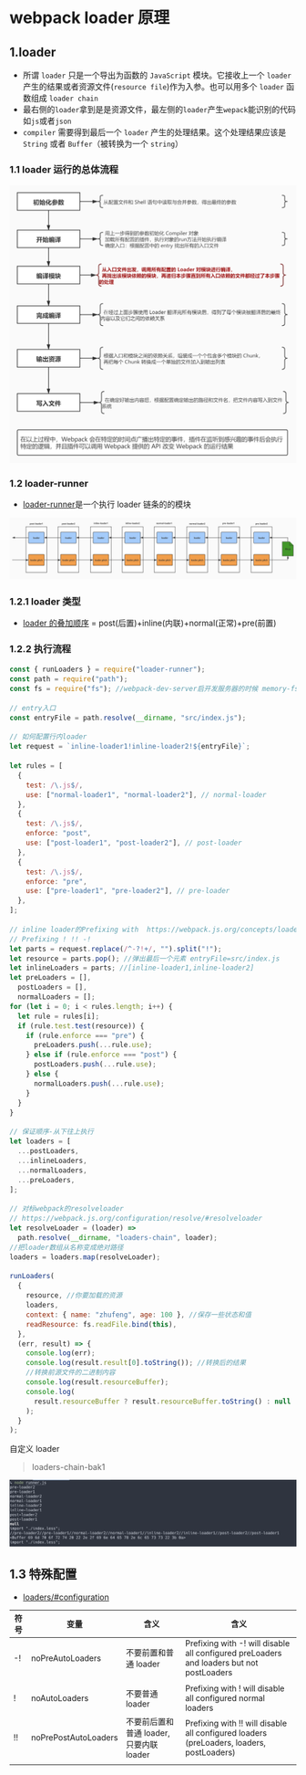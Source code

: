 # webpack loader 原理

## 1.loader

- 所谓 `loader` 只是一个导出为函数的 `JavaScript` 模块。它接收上一个 `loader` 产生的结果或者资源文件(`resource file`)作为入参。也可以用多个 `loader` 函数组成 `loader chain`
- 最右侧的`loader`拿到是是资源文件，最左侧的`loader`产生`wepack`能识别的代码如`js`或者`json`
- `compiler` 需要得到最后一个 `loader` 产生的处理结果。这个处理结果应该是 `String` 或者 `Buffer`（被转换为一个 `string`）

### 1.1 loader 运行的总体流程

![](https://raw.githubusercontent.com/retech-fe/image-hosting/main/img/2023/03/17/09-44-45-f0f65803c9b06fccd34bd8b280e3005f-20230317094443-49cc65.png)

### 1.2 loader-runner

- [loader-runner](https://github.com/webpack/loader-runner#readme)是一个执行 loader 链条的的模块

![](https://raw.githubusercontent.com/retech-fe/image-hosting/main/img/2023/03/17/09-46-24-e130ce26b376a46cf06e3849fbb2fa8a-20230317094622-2e4191.png)

### 1.2.1 loader 类型

- [loader 的叠加顺序](https://github.com/webpack/webpack/blob/v4.39.3/lib/NormalModuleFactory.js#L159-L339) = post(后置)+inline(内联)+normal(正常)+pre(前置)

### 1.2.2 执行流程

```js
const { runLoaders } = require("loader-runner");
const path = require("path");
const fs = require("fs"); //webpack-dev-server启开发服务器的时候 memory-fs

// entry入口
const entryFile = path.resolve(__dirname, "src/index.js");

// 如何配置行内loader
let request = `inline-loader1!inline-loader2!${entryFile}`;

let rules = [
  {
    test: /\.js$/,
    use: ["normal-loader1", "normal-loader2"], // normal-loader
  },
  {
    test: /\.js$/,
    enforce: "post",
    use: ["post-loader1", "post-loader2"], // post-loader
  },
  {
    test: /\.js$/,
    enforce: "pre",
    use: ["pre-loader1", "pre-loader2"], // pre-loader
  },
];

// inline loader的Prefixing with  https://webpack.js.org/concepts/loaders/#inline
// Prefixing ! !! -!
let parts = request.replace(/^-?!+/, "").split("!");
let resource = parts.pop(); //弹出最后一个元素 entryFile=src/index.js
let inlineLoaders = parts; //[inline-loader1,inline-loader2]
let preLoaders = [],
  postLoaders = [],
  normalLoaders = [];
for (let i = 0; i < rules.length; i++) {
  let rule = rules[i];
  if (rule.test.test(resource)) {
    if (rule.enforce === "pre") {
      preLoaders.push(...rule.use);
    } else if (rule.enforce === "post") {
      postLoaders.push(...rule.use);
    } else {
      normalLoaders.push(...rule.use);
    }
  }
}

// 保证顺序-从下往上执行
let loaders = [
  ...postLoaders,
  ...inlineLoaders,
  ...normalLoaders,
  ...preLoaders,
];

// 对标webpack的resolveloader
// https://webpack.js.org/configuration/resolve/#resolveloader
let resolveLoader = (loader) =>
  path.resolve(__dirname, "loaders-chain", loader);
//把loader数组从名称变成绝对路径
loaders = loaders.map(resolveLoader);

runLoaders(
  {
    resource, //你要加载的资源
    loaders,
    context: { name: "zhufeng", age: 100 }, //保存一些状态和值
    readResource: fs.readFile.bind(this),
  },
  (err, result) => {
    console.log(err);
    console.log(result.result[0].toString()); //转换后的结果
    //转换前源文件的二进制内容
    console.log(result.resourceBuffer);
    console.log(
      result.resourceBuffer ? result.resourceBuffer.toString() : null
    );
  }
);
```

自定义 loader

> loaders-chain-bak1

![](https://raw.githubusercontent.com/retech-fe/image-hosting/main/img/2023/03/17/11-05-02-a39c63779e4b39e58da94a4660791bb0-20230317110501-85c03f.png)

## 1.3 特殊配置

- [loaders/#configuration](https://webpack.js.org/concepts/loaders/#inline)

| 符号 | 变量                 | 含义                                    | 含义                                                                                     |
| ---- | -------------------- | --------------------------------------- | ---------------------------------------------------------------------------------------- |
| -!   | noPreAutoLoaders     | 不要前置和普通 loader                   | Prefixing with -! will disable all configured preLoaders and loaders but not postLoaders |
|      |
| !    | noAutoLoaders        | 不要普通 loader                         | Prefixing with ! will disable all configured normal loaders                              |
| !!   | noPrePostAutoLoaders | 不要前后置和普通 loader,只要内联 loader | Prefixing with !! will disable all configured loaders (preLoaders, loaders, postLoaders) |
|      |
